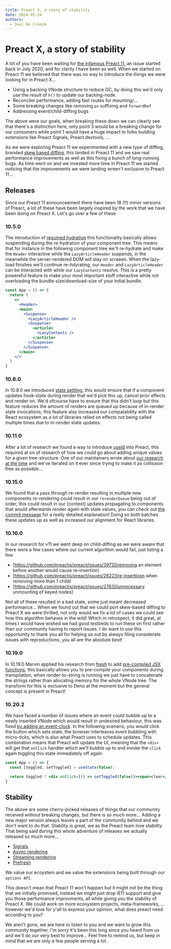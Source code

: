 ```yaml
---
title: Preact X, a story of stability
date: 2024-05-24
authors:
  - Jovi De Croock
---
```


# Preact X, a story of stability

A lot of you have been waiting for [the infamous Preact 11](https://github.com/preactjs/preact/issues/2621), an issue started
back in July 2020, and for clarity I have been as well. When we started on Preact 11 we believed that there was
no way to introduce the things we were looking for in Preact X...

- Using a backing VNode structure to reduce GC, by doing this we'd only use the result of `h()` to update our backing-node.
- Reconciler performance, adding fast routes for mounting/...
- Some breaking changes like removing `px` suffixing and `forwardRef`
- Addressing event/child-diffing bugs

The above were our goals, when breaking these down we can clearly see that there's a distinction here, only point 3 would
be a breaking change for our consumers while point 1 would have a huge impact to folks building extensions like Preact Signals,
Preact devtools, ...

As we were exploring Preact 11 we experimented with a new type of diffing, branded [skew based diffing](https://github.com/preactjs/preact/pull/3388),
this landed in Preact 11 and we saw real performance improvements as well as this fixing a bunch of long-running bugs. As time went on
and we invested more time in Preact 11 we started noticing that the improvements we were landing wreen't exclusive to Preact 11...

## Releases

Since our Preact 11 announceement there have been 18 (!!) minor versions of Preact, a lot of these have been largely inspired by the work
that we have been doing on Preact X. Let's go over a few of these

### 10.5.0

The introduction of [resumed hydration](https://github.com/preactjs/preact/pull/2754) this functionality basically allows suspending during
the re-hydration of your component tree. This means that for instance in the following component tree we'll re-hydrate and make the `Header`
interactive while the `LazyArticleHeader` suspends, in the meanwhile the server-rendered DOM will stay on screeen. When the lazy-load finishes
we'll continue re-hdyrating, our `Header` and `LazyArticleHeader` can be interacted with while our `LazyContents` resolve. This is a pretty
powereful feature to make your most important stuff interactive while not overloading the bundle-size/download-size of your initial bundle.

```jsx
const App = () => {
  return (
    <>
      <Header>
      <main>
        <Suspense>
          <LazyArticleHeader />
          <Suspense>
            <article>
              <LazyContents />
            </article>
          </Suspense>
        </Suspense>
      </main>
    </>
  )
}
```

### 10.8.0

In 10.8.0 we introduced [state settling](https://github.com/preactjs/preact/pull/3553), this would ensure that if a component updates hook-state
during render that we'd pick this up, cancel prior effects and render on. We'd ofcourse have to ensure that this didn't loop but this feature
reduces the amount of renders are queued up because of in-render state invocations, this feature also increased our compatability with the
React ecosystem as a lot of libraries relied on effects not being called multiple times due to in-render state updates.

### 10.11.0

After a lot of research we found a way to introduce [useId](https://github.com/preactjs/preact/pull/3583) into Preact, this required at on of research
of how we could go about adding unique values for a given tree-structure. One of our maintainers wrote about
[our research at the time](https://www.jovidecroock.com/blog/preact-use-id) and we've iterated on it ever since trying to make it as collission free as possible...

### 10.15.0

We found that a pass through re-render resulting in multiple new components re-rendering could result in our `rerenderQueue` being out of order, this could
result in our (context) updates propagating to components that would afterwards render _again_ with stale values, you can check out
[the commit message](https://github.com/preactjs/preact/commit/672782adbf9ccefa7a4d7c175f0adf8580f73c92) for a really detailed explanation! Doing so both
batches these updates up as well as increased our alignment for React libraries.

### 10.16.0

In our research for v11 we went deep on child-diffing as we were aware that there were a few cases where our current algorithm would fail, just listing a few

- [https://github.com/preactjs/preact/issues/3973](removing an element before another would cause re-insertion)
- [https://github.com/preactjs/preact/issues/2622](re-insertiosn when removing more than 1 child)
- [https://github.com/preactjs/preact/issues/2783](unnecessary unmounting of keyed nodes)

Not all of these resulted in a bad state, some just meant decreased performance... When we found out that we could port skew-based diffing to Preact X we
were thrilled, not only would we fix a lot of cases we could see how this algorithm behaves in the wild! Which in retrospect, it did great, at times I would
have wished we had good testbeds to run these on first rather than our community having to report issues. I do want to use this opportunity to thank you all
for helping us out by always filing considerate issues with reproductions, you all are the absolute best!

### 10.19.0

In 10.19.0 Marvin applied his research from [fresh](https://fresh.deno.dev/) to add [pre-compiled JSX functions](https://github.com/preactjs/preact/pull/4177),
this basically allows you to pre-compile your components during transpilation, when render-to-string is running we just have to concatenate the strings rather
than allocating memory for the whole VNode tree. The transform for this is exclusive to Deno at the moment but the general concept is present in Preact!

### 10.20.2

We have faced a number of issues where an event could bubble up to a newly inserted VNode which would result in undesired behaviour, this was fixed
[by adding an event-clock](https://github.com/preactjs/preact/pull/4322). In the following scenario, you would click the button which sets state, the browser
interleaves event bubbling with micro-ticks, which is also what Preact uses to schedule updates. This combination means that Preact will update the UI, meaning
that the `<div>` will get that `onClick` handler which we'll bubble up to and invoke the `click` again toggling this state immediately off again.

```jsx
const App = () => {
  const [toggled, setToggled] = useState(false);

  return toggled ? <div onClick={() => setToggled(false)}><span>clear</span></div> : <div><button onClick={() => setToggled(true)}>toggle on</button></div>
}
```

## Stability

The above are some cherry-picked releases of things that our community received _without_ breaking changes, but there is so much more... Adding a new major
version always leaves a part of the community behind and we don't want to do that. Stability is great, we as the Preact team love stability. That being said
during this whole adventure of releases we actually released so much more...

- [Signals](https://github.com/preactjs/signals)
- [Async rendering](https://github.com/preactjs/preact-render-to-string/pull/333)
- [Streaming rendering](https://github.com/preactjs/preact-render-to-string/pull/354)
- [Prefresh](https://github.com/preactjs/prefresh)

We value our ecoystem and we value the extensions being built through our `options API`.

This doesn't mean that Preact 11 won't happen but it might not be the thing that we initially promised, instead we might just drop IE11 support and give you
those performance improvments, all while giving you the stability of Preact X. We could work on more ecosystem projects, meta-frameworks, ... however we'd love
for y'all to express your opinion, what does preact need according to you?

We aren't gone, we are here to listen to you and we want to grow this community together, I'm sorry it's been this long since you heard from us and we'll do
our very best to improve... Feel free to remind us, but keep in mind that we are only a few people serving a lot.
